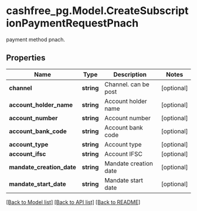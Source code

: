 # cashfree_pg.Model.CreateSubscriptionPaymentRequestPnach
payment method pnach.

## Properties

Name | Type | Description | Notes
------------ | ------------- | ------------- | -------------
**channel** | **string** | Channel. can be post | [optional] 
**account_holder_name** | **string** | Account holder name | [optional] 
**account_number** | **string** | Account number | [optional] 
**account_bank_code** | **string** | Account bank code | [optional] 
**account_type** | **string** | Account type | [optional] 
**account_ifsc** | **string** | Account IFSC | [optional] 
**mandate_creation_date** | **string** | Mandate creation date | [optional] 
**mandate_start_date** | **string** | Mandate start date | [optional] 

[[Back to Model list]](../README.md#documentation-for-models) [[Back to API list]](../README.md#documentation-for-api-endpoints) [[Back to README]](../README.md)

